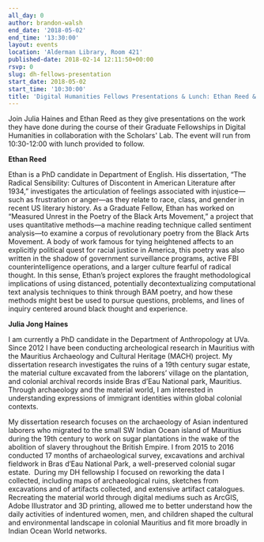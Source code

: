 ```yaml
---
all_day: 0
author: brandon-walsh
end_date: '2018-05-02'
end_time: '13:30:00'
layout: events
location: 'Alderman Library, Room 421'
published-date: 2018-02-14 12:11:50+00:00
rsvp: 0
slug: dh-fellows-presentation
start_date: 2018-05-02
start_time: '10:30:00'
title: 'Digital Humanities Fellows Presentations & Lunch: Ethan Reed & Julia Haines'
---
```


Join Julia Haines and Ethan Reed as they give presentations on the work they have done during the course of their Graduate Fellowships in Digital Humanities in collaboration with the Scholars' Lab. The event will run from 10:30-12:00 with lunch provided to follow.

**Ethan Reed**

Ethan is a PhD candidate in Department of English. His dissertation, “The Radical Sensibility: Cultures of Discontent in American Literature after 1934,” investigates the articulation of feelings associated with injustice—such as frustration or anger—as they relate to race, class, and gender in recent US literary history. As a Graduate Fellow, Ethan has worked on “Measured Unrest in the Poetry of the Black Arts Movement,” a project that uses quantitative methods—a machine reading technique called sentiment analysis—to examine a corpus of revolutionary poetry from the Black Arts Movement. A body of work famous for tying heightened affects to an explicitly political quest for racial justice in America, this poetry was also written in the shadow of government surveillance programs, active FBI counterintelligence operations, and a larger culture fearful of radical thought. In this sense, Ethan’s project explores the fraught methodological implications of using distanced, potentially decontextualizing computational text analysis techniques to think through BAM poetry, and how these methods might best be used to pursue questions, problems, and lines of inquiry centered around black thought and experience.

**Julia Jong Haines**

I am currently a PhD candidate in the Department of Anthropology at UVa. Since 2012 I have been conducting archeological research in Mauritius with the Mauritius Archaeology and Cultural Heritage (MACH) project. My dissertation research investigates the ruins of a 19th century sugar estate, the material culture excavated from the laborers’ village on the plantation, and colonial archival records inside Bras d’Eau National park, Mauritius. Through archaeology and the material world, I am interested in understanding expressions of immigrant identities within global colonial contexts.

My dissertation research focuses on the archaeology of Asian indentured laborers who migrated to the small SW Indian Ocean island of Mauritius during the 19th century to work on sugar plantations in the wake of the abolition of slavery throughout the British Empire. I from 2015 to 2016 conducted 17 months of archaeological survey, excavations and archival fieldwork in Bras d’Eau National Park, a well-preserved colonial sugar estate.  During my DH fellowship I focused on reworking the data I collected, including maps of archaeological ruins, sketches from excavations and of artifacts collected, and extensive artifact catalogues. Recreating the material world through digital mediums such as ArcGIS, Adobe Illustrator and 3D printing, allowed me to better understand how the daily activities of indentured women, men, and children shaped the cultural and environmental landscape in colonial Mauritius and fit more broadly in Indian Ocean World networks.



